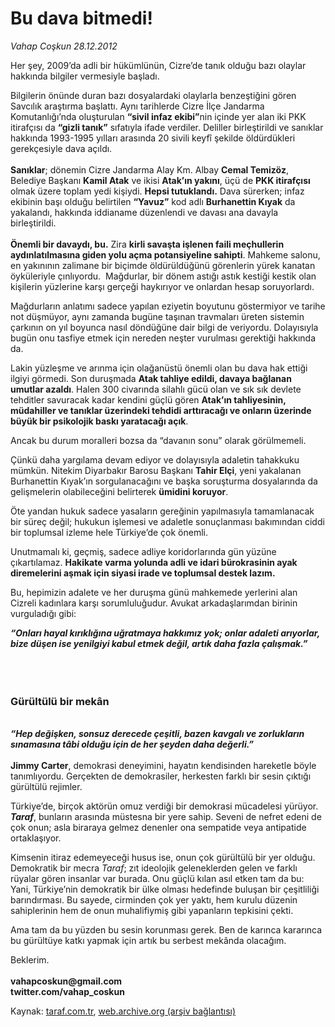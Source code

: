 # Bu dava bitmedi!

*Vahap Coşkun 28.12.2012*

<div class="yazi"><p>Her şey, 2009’da adli bir hükümlünün, Cizre’de tanık olduğu bazı olaylar hakkında bilgiler vermesiyle başladı. </p>
<p>Bilgilerin önünde duran bazı dosyalardaki olaylarla benzeştiğini gören Savcılık araştırma başlattı. Aynı tarihlerde Cizre İlçe Jandarma Komutanlığı’nda oluşturulan <b>“sivil infaz ekibi”</b>nin içinde yer alan iki PKK itirafçısı da <b>“gizli tanık”</b> sıfatıyla ifade verdiler. Deliller birleştirildi ve sanıklar hakkında 1993-1995 yılları arasında 20 sivili keyfî şekilde öldürdükleri gerekçesiyle dava açıldı.<br/><br/><b>Sanıklar</b>; dönemin Cizre Jandarma Alay Km. Albay <b>Cemal Temizöz</b>, Belediye Başkanı <b>Kamil Atak</b> ve ikisi <b>Atak’ın yakını</b>, üçü de <b>PKK itirafçısı</b> olmak üzere toplam yedi kişiydi. <b>Hepsi tutuklandı.</b> Dava sürerken; infaz ekibinin başı olduğu belirtilen <b>“Yavuz”</b> kod adlı <b>Burhanettin Kıyak</b> da yakalandı, hakkında iddianame düzenlendi ve davası ana davayla birleştirildi.<br/><br/><b>Önemli bir davaydı, bu.</b> Zira <b>kirli savaşta işlenen faili meçhullerin aydınlatılmasına giden yolu açma potansiyeline sahipti</b>. Mahkeme salonu, en yakınının zalimane bir biçimde öldürüldüğünü görenlerin yürek kanatan öyküleriyle çınlıyordu.  Mağdurlar, bir dönem astığı astık kestiği kestik olan kişilerin yüzlerine karşı gerçeği haykırıyor ve onlardan hesap soruyorlardı. </p>
<p>Mağdurların anlatımı sadece yapılan eziyetin boyutunu göstermiyor ve tarihe not düşmüyor, aynı zamanda bugüne taşınan travmaları üreten sistemin çarkının on yıl boyunca nasıl döndüğüne dair bilgi de veriyordu. Dolayısıyla bugün onu tasfiye etmek için nereden neşter vurulması gerektiği hakkında da. </p>
<p>Lakin yüzleşme ve arınma için olağanüstü önemli olan bu dava hak ettiği ilgiyi görmedi. Son duruşmada <b>Atak tahliye edildi, davaya bağlanan umutlar azaldı</b>. Halen 300 civarında silahlı gücü olan ve sık sık devlete tehditler savuracak kadar kendini güçlü gören <b>Atak’ın tahliyesinin, müdahiller ve tanıklar üzerindeki tehdidi arttıracağı ve onların üzerinde büyük bir psikolojik baskı yaratacağı açık</b>.   </p>
<p>Ancak bu durum moralleri bozsa da “davanın sonu” olarak görülmemeli. </p>
<p>Çünkü daha yargılama devam ediyor ve dolayısıyla adaletin tahakkuku mümkün. Nitekim Diyarbakır Barosu Başkanı <b>Tahir Elçi</b>, yeni yakalanan Burhanettin Kıyak’ın sorgulanacağını ve başka soruşturma dosyalarında da gelişmelerin olabileceğini belirterek <b>ümidini koruyor</b>. </p>
<p>Öte yandan hukuk sadece yasaların gereğinin yapılmasıyla tamamlanacak bir süreç değil; hukukun işlemesi ve adaletle sonuçlanması bakımından ciddi bir toplumsal izleme hele Türkiye’de çok önemli. </p>
<p>Unutmamalı ki, geçmiş, sadece adliye koridorlarında gün yüzüne çıkartılamaz. <b>Hakikate varma yolunda adli ve idari bürokrasinin ayak diremelerini aşmak için siyasi irade ve toplumsal destek lazım.</b> </p>
<p>Bu, hepimizin adalete ve her duruşma günü mahkemede yerlerini alan Cizreli kadınlara karşı sorumluluğudur. Avukat arkadaşlarımdan birinin vurguladığı gibi: </p><b><i>
<p>“Onları hayal kırıklığına uğratmaya hakkımız yok; onlar adaleti arıyorlar, bize düşen ise yenilgiyi kabul etmek değil, artık daha fazla çalışmak.”<br/><br/><br/><br/></p></i></b>
<h3>Gürültülü bir mekân</h3>
<p><b><br/></b><b><i>“Hep değişken, sonsuz derecede çeşitli, bazen kavgalı ve zorlukların sınamasına tâbi olduğu için de her şeyden daha değerli.”<br/><br/></i></b><b>Jimmy Carter</b>, demokrasi deneyimini, hayatın kendisinden hareketle böyle tanımlıyordu. Gerçekten de demokrasiler, herkesten farklı bir sesin çıktığı gürültülü rejimler.  </p>
<p>Türkiye’de, birçok aktörün omuz verdiği bir demokrasi mücadelesi yürüyor. <b><i>Taraf</i></b>, bunların arasında müstesna bir yere sahip. Seveni de nefret edeni de çok onun; asla biraraya gelmez denenler ona sempatide veya antipatide ortaklaşıyor. </p>
<p>Kimsenin itiraz edemeyeceği husus ise, onun çok gürültülü bir yer olduğu. Demokratik bir mecra <i>Taraf</i>; zıt ideolojik geleneklerden gelen ve farklı rüyalar gören insanlar var burada. Onu güçlü kılan asıl etken tam da bu: Yani, Türkiye’nin demokratik bir ülke olması hedefinde buluşan bir çeşitliliği barındırması. Bu sayede, cirminden çok yer yaktı, hem kurulu düzenin sahiplerinin hem de onun muhalifiymiş gibi yapanların tepkisini çekti. </p>
<p>Ama tam da bu yüzden bu sesin korunması gerek. Ben de karınca kararınca bu gürültüye katkı yapmak için artık bu serbest mekânda olacağım. </p>
<p>Beklerim.<br/><br/><b>vahapcoskun@gmail.com<br/></b><b>twitter.com/vahap_coskun</b></p>
</div>

Kaynak: [taraf.com.tr](http://www.taraf.com.tr:80/vahap-coskun/makale-bu-dava-bitmedi.htm), [web.archive.org (arşiv bağlantısı)](http://web.archive.org/web/20131110013051/http://www.taraf.com.tr:80/vahap-coskun/makale-bu-dava-bitmedi.htm)
